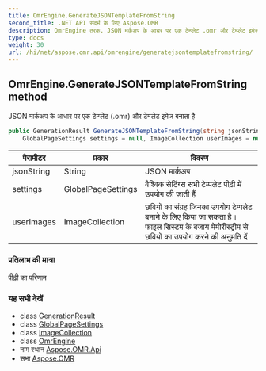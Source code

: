 ```yaml
---
title: OmrEngine.GenerateJSONTemplateFromString
second_title: .NET API संदर्भ के लिए Aspose.OMR
description: OmrEngine तरक. JSON मर्कअप के आधर पर एक टेम्प्लेट .omr और टेम्प्लेट इमेज बनत है
type: docs
weight: 30
url: /hi/net/aspose.omr.api/omrengine/generatejsontemplatefromstring/
---
```

## OmrEngine.GenerateJSONTemplateFromString method

JSON मार्कअप के आधार पर एक टेम्प्लेट (.omr) और टेम्प्लेट इमेज बनाता है

```csharp
public GenerationResult GenerateJSONTemplateFromString(string jsonString, 
    GlobalPageSettings settings = null, ImageCollection userImages = null)
```

| पैरामीटर | प्रकार | विवरण |
| --- | --- | --- |
| jsonString | String | JSON मार्कअप |
| settings | GlobalPageSettings | वैश्विक सेटिंग्स सभी टेम्पलेट पीढ़ी में उपयोग की जाती हैं |
| userImages | ImageCollection | छवियों का संग्रह जिनका उपयोग टेम्पलेट बनाने के लिए किया जा सकता है। फाइल सिस्टम के बजाय मेमोरीस्ट्रीम से छवियों का उपयोग करने की अनुमति दें |

### प्रतिलाभ की मात्रा

पीढ़ी का परिणाम

### यह सभी देखें

* class [GenerationResult](../../../aspose.omr.generation/generationresult/)
* class [GlobalPageSettings](../../../aspose.omr.generation/globalpagesettings/)
* class [ImageCollection](../../imagecollection/)
* class [OmrEngine](../)
* नाम स्थान [Aspose.OMR.Api](../../omrengine/)
* सभा [Aspose.OMR](../../../)


